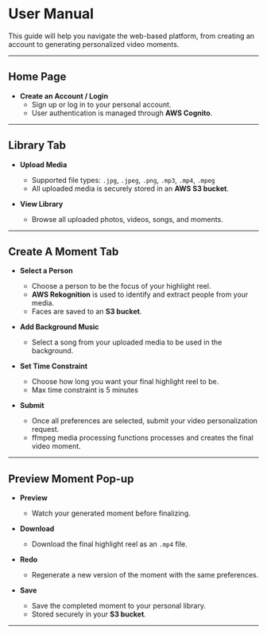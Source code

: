 # User Manual

This guide will help you navigate the web-based platform, from creating an account to generating personalized video moments.

---

## Home Page

- **Create an Account / Login**
  - Sign up or log in to your personal account.
  - User authentication is managed through **AWS Cognito**.

---

## Library Tab

- **Upload Media**
  - Supported file types: `.jpg`, `.jpeg`, `.png`, `.mp3`, `.mp4`, `.mpeg`
  - All uploaded media is securely stored in an **AWS S3 bucket**.
  
- **View Library**
  - Browse all uploaded photos, videos, songs, and moments.

---

## Create A Moment Tab

- **Select a Person**
  - Choose a person to be the focus of your highlight reel.
  - **AWS Rekognition** is used to identify and extract people from your media.
  - Faces are saved to an **S3 bucket**.

- **Add Background Music**
  - Select a song from your uploaded media to be used in the background.

- **Set Time Constraint**
  - Choose how long you want your final highlight reel to be.
  - Max time constraint is 5 minutes

- **Submit**
  - Once all preferences are selected, submit your video personalization request.
  - ffmpeg media processing functions processes and creates the final video moment.

---

## Preview Moment Pop-up

- **Preview**
  - Watch your generated moment before finalizing.

- **Download**
  - Download the final highlight reel as an `.mp4` file.

- **Redo**
  - Regenerate a new version of the moment with the same preferences.

- **Save**
  - Save the completed moment to your personal library.
  - Stored securely in your **S3 bucket**.

---

